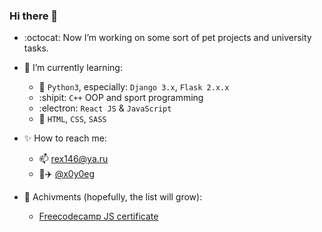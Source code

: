 ### Hi there 👋

- :octocat: Now I’m working on some sort of pet projects and university tasks.

- :mag_right: I’m currently learning:
  - :snake: `Python3`, especially: `Django 3.x`, `Flask 2.x.x`
  - :shipit: `C++` OOP and sport programming
  - :electron: `React JS` & `JavaScript`
  - :art: `HTML`, `CSS`, `SASS`

- :sparkles: How to reach me: 
  - :mailbox: rex146@ya.ru
  - :page_facing_up::airplane: [@x0y0eg](https://t.me/x0y0eg)

- :memo: Achivments (hopefully, the list will grow):
  - [Freecodecamp JS certificate](https://www.freecodecamp.org/certification/x0y0eg/javascript-algorithms-and-data-structures)
